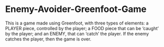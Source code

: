 # Enemy-Avoider-Greenfoot-Game
This is a game made using Greenfoot, with three types of elements: a PLAYER piece, controlled by the player; a FOOD piece that can be ‘caught’ by the player; and an ENEMY, that can ‘catch’ the player. If the enemy catches the player, then the game is over.


